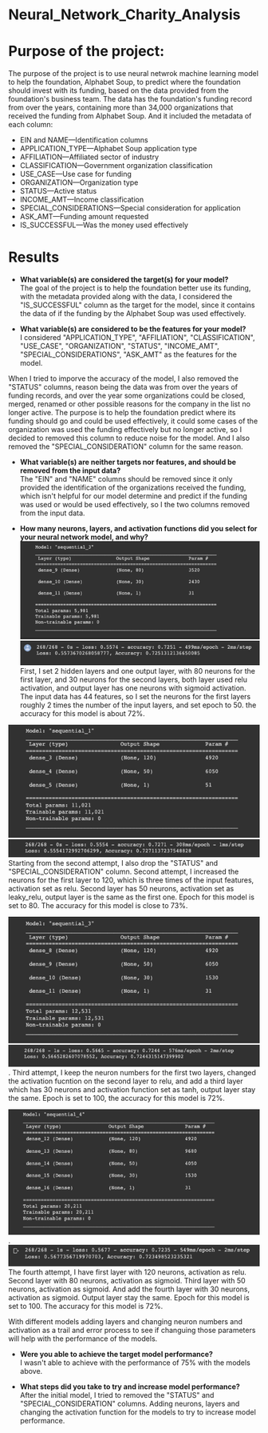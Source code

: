 # Neural_Network_Charity_Analysis

# Purpose of the project:
The purpose of the project is to use neural netwrok machine learning model to help the foundation, Alphabet Soup, to predict where the foundation should invest with its funding, based on the data provided from the foundation's business team. The data has the foundation's funding record from over the years, containing more than 34,000 organizations that received the funding from Alphabet Soup. And it included the metadata of each column:  
- EIN and NAME—Identification columns
- APPLICATION_TYPE—Alphabet Soup application type
- AFFILIATION—Affiliated sector of industry
- CLASSIFICATION—Government organization classification
- USE_CASE—Use case for funding
- ORGANIZATION—Organization type
- STATUS—Active status
- INCOME_AMT—Income classification
- SPECIAL_CONSIDERATIONS—Special consideration for application
- ASK_AMT—Funding amount requested
- IS_SUCCESSFUL—Was the money used effectively


# Results
- **What variable(s) are considered the target(s) for your model?**  
The goal of the project is to help the foundation better use its funding, with the metadata provided along with the data, I considered the "IS_SUCCESSFUL" column as the target for the model, since it contains the data of if the funding by the Alphabet Soup was used effectively.

- **What variable(s) are considered to be the features for your model?**  
I considered "APPLICATION_TYPE", "AFFILIATION", "CLASSIFICATION", "USE_CASE", "ORGANIZATION", "STATUS", "INCOME_AMT", "SPECIAL_CONSIDERATIONS", "ASK_AMT" as the features for the model.

When I tried to imporve the accuracy of the model, I also removed the "STATUS" columns, reason being the data was from over the years of funding records, and over the year some organizations could be closed, merged, renamed or other possible reasons for the company in the list no longer active. The purpose is to help the foundation predict where its funding should go and could be used effectively, it could some cases of the organization was used the funding effectively but no longer active, so I decided to removed this column to reduce noise for the model. And I also removed the "SPECIAL_CONSIDERATION" column for the same reason.

- **What variable(s) are neither targets nor features, and should be removed from the input data?**  
The "EIN" and "NAME" columns should be removed since it only provided the identification of the organizations received the funding, which isn't helpful for our model determine and predict if the funding was used or would be used effectively, so I the two columns removed from the input data.

- **How many neurons, layers, and activation functions did you select for your neural network model, and why?**  
![Model 1 summary](Images/model_1_summary.png)  
![Model 1 result](Images/model_1_result.png)  
First, I set 2 hidden layers and one output layer, with 80 neurons for the first layer, and 30 neurons for the second layers, both layer used relu activation, and output layer has one neurons with sigmoid activation. The input data has 44 features, so I set the neurons for the first layers roughly 2 times the number of the input layers, and set epoch to 50. the accuracy for this model is about 72%.

![Model 2 summary](Images/model_2_summary.png)  
![Model 2 result](Images/model_2_result.png)  
Starting from the second attempt, I also drop the "STATUS" and "SPECIAL_CONSIDERATION" column.
Second attempt, I increased the neurons for the first layer to 120, which is three times of the input features, activation set as relu. Second layer has 50 neurons, activation set as leaky_relu, output layer is the same as the first one. Epoch for this model is set to 80. The accuracy for this model is close to 73%.

![Model 3 summary](Images/model_3_summary.png)  
![Model 3 result](Images/model_3_result.png). 
Third attempt, I  keep the neuron numbers for the first two layers, changed the activation fucntion on the second layer to relu, and add a third layer which has 30 neurons and activation function set as tanh, output layer stay the same. Epoch is set to 100, the accuracy for this model is 72%.

![Model 4 summary](Images/model_4_summary.png). 
![Model 4 result](Images/model_4_result.png)  
The fourth attempt, I have first layer with 120 neurons, activation as relu. Second layer with 80 neurons, activation as sigmoid. Third layer with 50 neurons, activation as sigmoid. And add the fourth layer with 30 neurons, activation as sigmoid. Output layer stay the same. Epoch for this model is set to 100. The accuracy for this model is 72%.

With different models adding layers and changing neuron numbers and activation as a trail and error process to see if changuing those parameters will help with the performance of the models.

- **Were you able to achieve the target model performance?**  
I wasn't able to achieve with the performance of 75% with the models above.

- **What steps did you take to try and increase model performance?**  
After the initial model, I tried to removed the "STATUS" and "SPECIAL_CONSIDERATION" columns. Adding neurons, layers and changing the activation function for the models to try to increase model performance.
